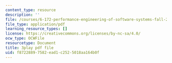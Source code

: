 ```yaml
---
content_type: resource
description: ''
file: /courses/6-172-performance-engineering-of-software-systems-fall-2018/f87228897582ead1c2525018aa164b0f_ZusiKXcz_ac.pdf
file_type: application/pdf
learning_resource_types: []
license: https://creativecommons.org/licenses/by-nc-sa/4.0/
ocw_type: OCWFile
resourcetype: Document
title: 3play pdf file
uid: f8722889-7582-ead1-c252-5018aa164b0f
---
```

